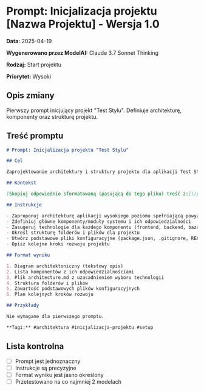 # Prompt: Inicjalizacja projektu [Nazwa Projektu] - Wersja 1.0

**Data:** 2025-04-19

**Wygenerowano przez ModelAI:** Claude 3.7 Sonnet Thinking

**Rodzaj:** Start projektu

**Priorytet:** Wysoki

## Opis zmiany

Pierwszy prompt inicjujący projekt "Test Stylu". Definiuje architekturę, komponenty oraz strukturę projektu.

## Treść promptu

```markdown
# Prompt: Inicjalizacja projektu "Test Stylu"

## Cel

Zaprojektowanie architektury i struktury projektu dla aplikacji Test Stylu.

## Kontekst

[Skopiuj odpowiednio sformatowaną (pasującą do tego pliku) treść z:](/project-vision.md)

## Instrukcje

- Zaproponuj architekturę aplikacji wysokiego poziomu spełniającą powyższe wymagania
- Zdefiniuj główne komponenty/moduły systemu i ich odpowiedzialności
- Zasugeruj technologie dla każdego komponentu (frontend, backend, baza danych, itp.)
- Określ strukturę folderów i plików dla projektu
- Utwórz podstawowe pliki konfiguracyjne (package.json, .gitignore, README.md)
- Opisz kolejne kroki rozwoju projektu

## Format wyniku

1. Diagram architektoniczny (tekstowy opis)
2. Lista komponentów z ich odpowiedzialnościami
3. Plik architecture.md z uzasadnieniem wyboru technologii
4. Struktura folderów i plików
5. Zawartość podstawowych plików konfiguracyjnych
6. Plan kolejnych kroków rozwoju

## Przykłady

Nie wymagane dla pierwszego promptu.

**Tagi:** #architektura #inicjalizacja-projektu #setup
```

## Lista kontrolna

- [ ] Prompt jest jednoznaczny
- [ ] Instrukcje są precyzyjne
- [ ] Format wyniku jest jasno określony
- [ ] Przetestowano na co najmniej 2 modelach
